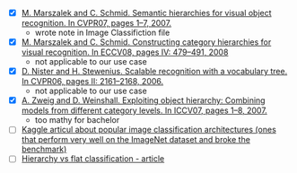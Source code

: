 - [x] [M. Marszalek and C. Schmid. Semantic hierarchies for visual object recognition. In CVPR07, pages 1–7, 2007. ](https://inria.hal.science/inria-00548680/document)
    - wrote note in Image Classifiction file
- [x] [M. Marszalek and C. Schmid. Constructing category hierarchies for visual recognition. In ECCV08, pages IV: 479–491, 2008](https://inria.hal.science/inria-00548656/document)
    - not applicable to our use case
- [x] [D. Nister and H. Stewenius. Scalable recognition with a vocabulary tree. In CVPR06, pages II: 2161–2168, 2006.](https://citeseerx.ist.psu.edu/document?repid=rep1&type=pdf&doi=b3e7d3e37e67af7f4546b46051063bea1b62dbae)
    - not applicable to our use case
- [x] [A. Zweig and D. Weinshall. Exploiting object hierarchy: Combining models from different category levels. In ICCV07, pages 1–8, 2007.](https://www.cs.huji.ac.il/w~daphna/papers/ZweigICCV07.pdf)
    - too mathy for bachelor
- [ ] [Kaggle articul about popular image classification architectures (ones that perform very well on the ImageNet dataset and broke the benchmark)](https://www.kaggle.com/discussions/getting-started/149448)
- [ ] [Hierarchy vs flat classification - article](https://www.nyckel.com/blog/hierarchical-image-classification-vs-flat/)
